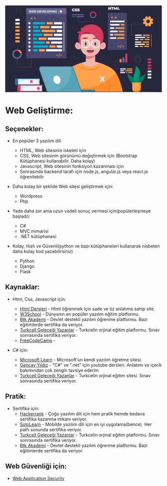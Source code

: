 ![Foto](/Depo/resimler/cutted_developer_main.jpg)
# Web Geliştirme:


## Seçenekler:

 - En popüler 3 yazılım dili 
   - HTML, Web sitesinin iskeleti için
   - CSS,  Web sitesinin görünümü değiştirmek için (Bootstrap Kütüphanesi kullanabilir. Daha kolay)
   - Javascript, Web sitesinin fonksiyon kazanması için
   - Sonrasında backend tarafı için node.js, angular.js veya react.js öğrenilebilir

 - Daha kolay bir şekilde Web sitesi geliştirmek için:
   - Wordpress
   - Php

 - Yada daha zor ama uzun vadeli sonuç vermesi için(popülerleşmeye başladı):
   - C#
   - MVC mimarisi
   - .NET kütüphanesi
 - Kolay, Hızlı ve Güvenli(python ve bazı kütüphaneleri kullanarak nisbeten daha kolay kod yazabilirsiniz)
    - Python
    - Django
    - Flask

 ## Kaynaklar:
 
  - Html, Css, Javascript için:
    - [Html Dersleri](https://www.htmldersleri.org/) - Html öğrenmek için sade ve öz anlatıma sahip site.
    - [W3School](https://www.w3schools.com/html/default.asp) - Dünyanın en popüler yazılım eğitim platformu.
    - [Btk Akademi](https://www.btkakademi.gov.tr/) - Devlet destekli yazılım öğrenme platformu. Bazı eğitimlerde sertifika da veriyor.
    - [Turkcell Geleceği Yazanlar](https://gelecegiyazanlar.turkcell.com.tr/konu/web-programlama) - Turkcelin orjinal eğitim platformu. Sınav sonrasında sertifika veriyor.
    - [FreeCodeCamp](https://www.freecodecamp.org/learn/) - 
    
  - C# için:
    - [Microsoft Learn](https://learn.microsoft.com/tr-tr/training/paths/csharp-first-steps/) - Microsoft'un kendi yazılım öğretme sitesi.
    - [Gencay Yıldız](https://www.youtube.com/@GencayYildiz/playlists) - "C#" ve ".net" için youtube dersleri. Anlatımı ve içerik bakımından çok zengin tavsiye ederim
    - [Turkcell Geleceği Yazanlar](https://gelecegiyazanlar.turkcell.com.tr/konu/c-ile-algoritma-ve-programlama) - Turkcelin orjinal eğitim sitesi. Sınav sonrasında sertifika veriyor.
    
    
    
  ## Pratik:
  - Sertifika için:
    - [Hackerrank](https://www.hackerrank.com/) - Çoğu yazılım dili için hem pratik hemde bedava sertifika kazanma imkanı veriyor.
    - [SoloLearn](https://play.google.com/store/apps/details?id=com.sololearn&hl=en&gl=US&pli=1) - Mobilde yazılım dili için en iyi uygulama(bence). Her path sonunda sertifika veriyor.
    - [Turkcell Geleceği Yazanlar](https://gelecegiyazanlar.turkcell.com.tr/) - Turkcelin orjinal eğitim platformu. Sınav sonrasında sertifika veriyor.
    - [Btk Akademi](https://www.btkakademi.gov.tr/) - Devlet destekli yazılım öğrenme platformu. Bazı eğitimlerde sertifika da veriyor.
  
  ## Web Güvenliği için:
  - [Web Application Security](/Depo/uzmanlıklar/Web)
